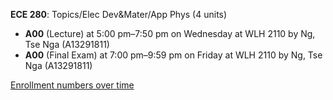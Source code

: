 **ECE 280**: Topics/Elec Dev&Mater/App Phys (4 units)

- **A00** (Lecture) at 5:00 pm–7:50 pm on Wednesday at WLH 2110 by Ng, Tse Nga (A13291811)
- **A00** (Final Exam) at 7:00 pm–9:59 pm on Friday at WLH 2110 by Ng, Tse Nga (A13291811)

[Enrollment numbers over time](./ECE280.tsv)
